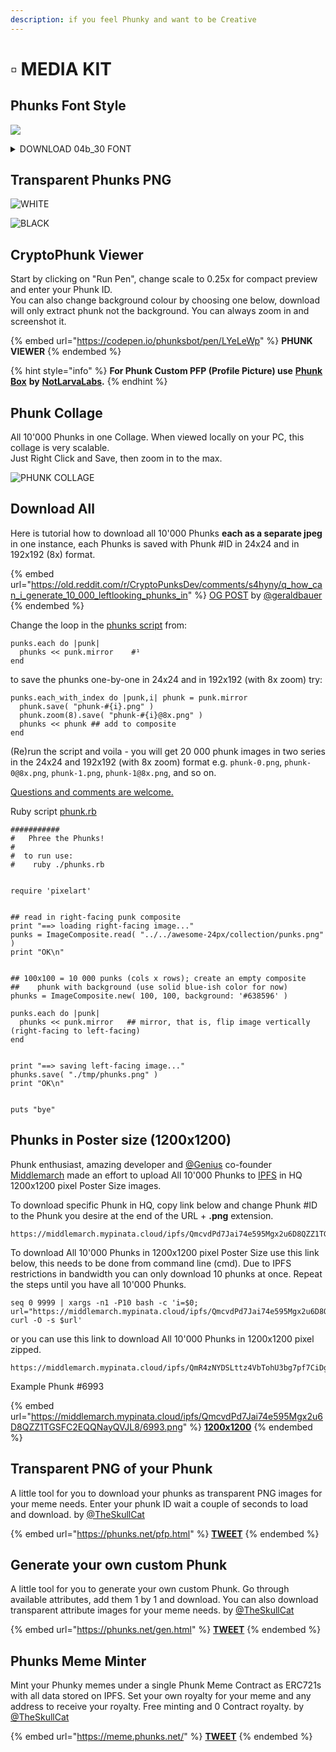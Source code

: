 ```yaml
---
description: if you feel Phunky and want to be Creative
---
```


# ▫ MEDIA KIT

## Phunks Font Style

![](<../../.gitbook/assets/Bildschirmfoto 2022-08-16 um 12.41.35.png>)

<details>

<summary>DOWNLOAD 04b_30 FONT</summary>

[https://dl.dafont.com/dl/?f=04b\_30](https://dl.dafont.com/dl/?f=04b\_30)

</details>

## Transparent Phunks PNG

![WHITE](../../.gitbook/assets/unknown.png)

![BLACK](../../.gitbook/assets/4b30phunks-01.png)

## CryptoPhunk Viewer

Start by clicking on "Run Pen", change scale to 0.25x for compact preview and enter your Phunk ID.\
You can also change background colour by choosing one below, download will only extract phunk not the background. You can always zoom in and screenshot it.&#x20;

{% embed url="https://codepen.io/phunksbot/pen/LYeLeWp" %}
**PHUNK VIEWER**
{% endembed %}

{% hint style="info" %}
**For Phunk Custom PFP (Profile Picture) use** [**Phunk Box**](../../nll/notlarvalabs/tutorials.md#tutorials) **by** [**NotLarvaLabs**](../../nll/notlarvalabs/)**.**
{% endhint %}

## Phunk Collage

All 10'000 Phunks in one Collage. When viewed locally on your PC, this collage is very scalable. \
Just Right Click and Save, then zoom in to the max.

![PHUNK COLLAGE](../../.gitbook/assets/phunks-all.png)

## Download All

Here is tutorial how to download all 10'000 Phunks **each as a separate jpeg** in one instance, each Phunks is saved with Phunk #ID in 24x24 and in 192x192 (8x) format.

{% embed url="https://old.reddit.com/r/CryptoPunksDev/comments/s4hyny/q_how_can_i_generate_10_000_leftlooking_phunks_in" %}
[OG POST](https://old.reddit.com/r/CryptoPunksDev/comments/s4hyny/q\_how\_can\_i\_generate\_10\_000\_leftlooking\_phunks\_in/) by [@geraldbauer](https://twitter.com/geraldbauer)
{% endembed %}

Change the loop in the [phunks script](https://github.com/cryptopunksnotdead/cryptopunks/blob/master/phunks/phunks.rb) from:

```
punks.each do |punk|
  phunks << punk.mirror    #¹ 
end
```

to save the phunks one-by-one in 24x24 and in 192x192 (with 8x zoom) try:

```
punks.each_with_index do |punk,i| phunk = punk.mirror
  phunk.save( "phunk-#{i}.png" ) 
  phunk.zoom(8).save( "phunk-#{i}@8x.png" )
  phunks << phunk ## add to composite
end 
```

(Re)run the script and voila - you will get 20 000 phunk images in two series in the 24x24 and 192x192 (with 8x zoom) format e.g. `phunk-0.png`, `phunk-0@8x.png`, `phunk-1.png`, `phunk-1@8x.png`, and so on.

[Questions and comments are welcome.](https://old.reddit.com/r/CryptoPunksDev/comments/s4hyny/q\_how\_can\_i\_generate\_10\_000\_leftlooking\_phunks\_in/)

Ruby script [phunk.rb](https://github.com/cryptopunksnotdead/cryptopunks/blob/master/phunks/phunks.rb)

```
###########
#   Phree the Phunks!
#
#  to run use:
#    ruby ./phunks.rb


require 'pixelart'


## read in right-facing punk composite
print "==> loading right-facing image..."
punks = ImageComposite.read( "../../awesome-24px/collection/punks.png" )
print "OK\n"


## 100x100 = 10 000 punks (cols x rows); create an empty composite
##    phunk with background (use solid blue-ish color for now)
phunks = ImageComposite.new( 100, 100, background: '#638596' )

punks.each do |punk|
  phunks << punk.mirror   ## mirror, that is, flip image vertically (right-facing to left-facing)
end


print "==> saving left-facing image..."
phunks.save( "./tmp/phunks.png" )
print "OK\n"


puts "bye"
```

## Phunks in Poster size (1200x1200)

Phunk enthusiast, amazing developer and [@Genius](https://twitter.com/Genius) co-founder [Middlemarch](https://twitter.com/dumbnamenumbers) made an effort to upload All 10'000 Phunks to [IPFS](https://ipfs.io/) in HQ 1200x1200 pixel Poster Size images.

To download specific Phunk in HQ, copy link below and change Phunk #ID to the Phunk you desire at the end of the URL + **.png** extension.&#x20;

```
https://middlemarch.mypinata.cloud/ipfs/QmcvdPd7Jai74e595Mgx2u6D8QZZ1TGSFC2EQQNayQVJL8/8348.png
```

To download All 10'000 Phunks in 1200x1200 pixel Poster Size use this link below, this needs to be done from command line (cmd). Due to IPFS restrictions in bandwidth you can only download 10 phunks at once. Repeat the steps until you have all 10'000 Phunks.&#x20;

```
seq 0 9999 | xargs -n1 -P10 bash -c 'i=$0; url="https://middlemarch.mypinata.cloud/ipfs/QmcvdPd7Jai74e595Mgx2u6D8QZZ1TGSFC2EQQNayQVJL8/${i}.png"; curl -O -s $url'
```

or you can use this link to download All 10'000 Phunks in 1200x1200 pixel zipped.

```
https://middlemarch.mypinata.cloud/ipfs/QmR4zNYDSLttz4VbTohU3bg7pf7CiDg6iMAbor2etQ4Hu1
```

Example Phunk #6993

{% embed url="https://middlemarch.mypinata.cloud/ipfs/QmcvdPd7Jai74e595Mgx2u6D8QZZ1TGSFC2EQQNayQVJL8/6993.png" %}
****[**1200x1200**](https://middlemarch.mypinata.cloud/ipfs/QmcvdPd7Jai74e595Mgx2u6D8QZZ1TGSFC2EQQNayQVJL8/6993.png)****
{% endembed %}

## Transparent PNG of your Phunk

A little tool for you to download your phunks as transparent PNG images for your meme needs. Enter your phunk ID wait a couple of seconds to load and download. by [@TheSkullCat](https://twitter.com/TheSkullCat)

{% embed url="https://phunks.net/pfp.html" %}
****[**TWEET**](https://twitter.com/TheSkullCat/status/1532501160866742288)****
{% endembed %}

## Generate your own custom Phunk

A little tool for you to generate your own custom Phunk. Go through available attributes, add them 1 by 1 and download. You can also download transparent attribute images for your meme needs. by [@TheSkullCat](https://twitter.com/TheSkullCat)

{% embed url="https://phunks.net/gen.html" %}
****[**TWEET**](https://twitter.com/TheSkullCat/status/1532754462284079104)****
{% endembed %}

## Phunks Meme Minter

Mint your Phunky memes under a single Phunk Meme Contract as ERC721s with all data stored on IPFS. Set your own royalty for your meme and any address to receive your royalty. Free minting and 0 Contract royalty. by [@TheSkullCat](https://twitter.com/TheSkullCat)

{% embed url="https://meme.phunks.net/" %}
****[**TWEET**](https://twitter.com/TheSkullCat/status/1560736776573968384)****
{% endembed %}
